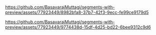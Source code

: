 

https://github.com/BasavarajMuttagi/segments-with-preview/assets/77923449/8982bfa8-37b7-42f3-9ecc-fe99ce9179d5



https://github.com/BasavarajMuttagi/segments-with-preview/assets/77923449/9774438d-15df-4d25-bd22-6bee9312c9d6


